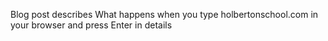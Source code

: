 Blog post describes What happens when you type holbertonschool.com in your browser and press Enter in details
